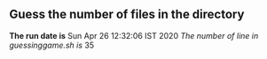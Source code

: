 ## Guess the number of files in the directory
**The run date is**
Sun Apr 26 12:32:06 IST 2020
*The number of line in guessinggame.sh is*
35
